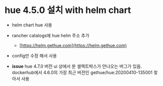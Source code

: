 # hue 4.5.0 설치 with helm chart

- helm chart hue 사용
- rancher catalogs에 hue helm 주소 추가
  - [https://helm.gethue.com](https://helm.gethue.com)
- config만 수정 해서 사용

- **issue**
hue 4.7.0 버전 ui 상에서 분 셀렉트박스가 안나오는 버그가 있음.
dockerhub에서 4.6.0의 가장 최근 버전인 gethue/hue:20200410-135001 찾아서 사용